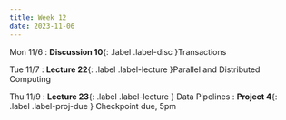 ```yaml
---
title: Week 12
date: 2023-11-06
---
```


Mon 11/6
: **Discussion 10**{: .label .label-disc }Transactions

Tue 11/7
: **Lecture 22**{: .label .label-lecture }Parallel and Distributed Computing

Thu 11/9
: **Lecture 23**{: .label .label-lecture } Data Pipelines
: **Project 4**{: .label .label-proj-due } Checkpoint due, 5pm
